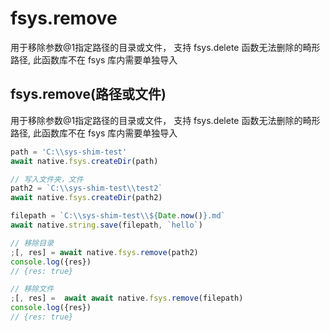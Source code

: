 # fsys.remove

用于移除参数@1指定路径的目录或文件，
支持 fsys.delete 函数无法删除的畸形路径,
此函数库不在 fsys 库内需要单独导入

## fsys.remove(路径或文件)

用于移除参数@1指定路径的目录或文件，
支持 fsys.delete 函数无法删除的畸形路径,
此函数库不在 fsys 库内需要单独导入

```js
path = 'C:\\sys-shim-test'
await native.fsys.createDir(path)

// 写入文件夹，文件
path2 = `C:\\sys-shim-test\\test2`
await native.fsys.createDir(path2)

filepath = `C:\\sys-shim-test\\${Date.now()}.md`
await native.string.save(filepath, `hello`)

// 移除目录
;[, res] = await native.fsys.remove(path2)
console.log({res})
// {res: true}

// 移除文件
;[, res] =  await await native.fsys.remove(filepath)
console.log({res})
// {res: true}
```
